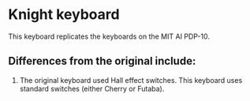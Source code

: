 # Knight keyboard

This keyboard replicates the keyboards on the MIT AI PDP-10.

## Differences from the original include:

1. The original keyboard used Hall effect switches. This keyboard uses
   standard switches (either Cherry or Futaba).
